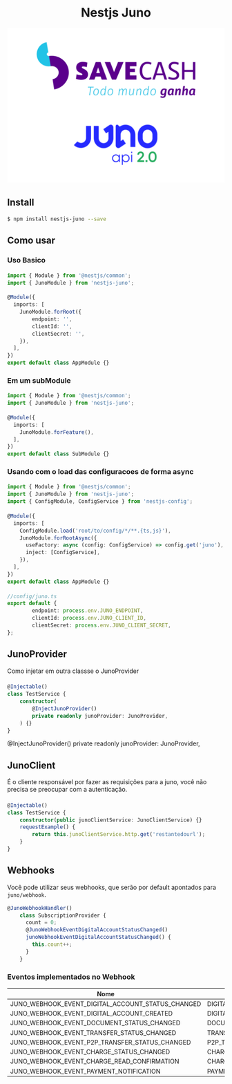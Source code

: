
<h1 align="center">Nestjs Juno</h1>

![Logo](https://github.com/SaveCashOficial/nestjs-juno/blob/81bf8014365e03fe9f91e6465192f0e76337a35c/logo.png)

## Install

```bash
$ npm install nestjs-juno --save
```

## Como usar

### Uso Basico

```typescript
import { Module } from '@nestjs/common';
import { JunoModule } from 'nestjs-juno';

@Module({
  imports: [
    JunoModule.forRoot({
        endpoint: '',
        clientId: '',
        clientSecret: '',
    }),
  ],
})
export default class AppModule {}
```

### Em um subModule
```typescript
import { Module } from '@nestjs/common';
import { JunoModule } from 'nestjs-juno';

@Module({
  imports: [
    JunoModule.forFeature(),
  ],
})
export default class SubModule {}
```

### Usando com o load das configuracoes de forma async

```typescript
import { Module } from '@nestjs/common';
import { JunoModule } from 'nestjs-juno';
import { ConfigModule, ConfigService } from 'nestjs-config';

@Module({
  imports: [
    ConfigModule.load('root/to/config/*/**.{ts,js}'),
    JunoModule.forRootAsync({
      useFactory: async (config: ConfigService) => config.get('juno'),
      inject: [ConfigService],
    }),
  ],
})
export default class AppModule {}

//config/juno.ts
export default {
        endpoint: process.env.JUNO_ENDPOINT,
        clientId: process.env.JUNO_CLIENT_ID,
        clientSecret: process.env.JUNO_CLIENT_SECRET,
};
```

## JunoProvider

Como injetar em outra classse o JunoProvider

#### 
```typescript
@Injectable()
class TestService {
    constructor(
        @InjectJunoProvider()
        private readonly junoProvider: JunoProvider,
    ) {}
}
```


@InjectJunoProvider()
        private readonly junoProvider: JunoProvider,

## JunoClient

É o cliente responsável por fazer as requisições para a juno, você não precisa se preocupar com a autenticação.

#### 
```typescript
@Injectable()
class TestService {
    constructor(public junoClientService: JunoClientService) {}
    requestExample() {
        return this.junoClientService.http.get('restantedourl');
    }
}
```

## Webhooks

Você pode utilizar seus webhooks, que serão por default apontados para ```juno/webhook```.

```typescript
@JunoWebhookHandler()
    class SubscriptionProvider {
      count = 0;
      @JunoWebhookEventDigitalAccountStatusChanged()
      junoWebhookEventDigitalAccountStatusChanged() {
        this.count++;
      }
    }

```

### Eventos implementados no Webhook

Nome | Tag Juno | NestJS decorator
--- | --- | ---
JUNO_WEBHOOK_EVENT_DIGITAL_ACCOUNT_STATUS_CHANGED | DIGITAL_ACCOUNT_STATUS_CHANGED | JunoWebhookEventDigitalAccountStatusChanged
JUNO_WEBHOOK_EVENT_DIGITAL_ACCOUNT_CREATED | DIGITAL_ACCOUNT_CREATED | JunoWebhookEventDigitalAccountCreated
JUNO_WEBHOOK_EVENT_DOCUMENT_STATUS_CHANGED | DOCUMENT_STATUS_CHANGED | JunoWebhookEventDocumentStatusChanged
JUNO_WEBHOOK_EVENT_TRANSFER_STATUS_CHANGED | TRANSFER_STATUS_CHANGED | JunoWebhookEventTransferStatusChanged
JUNO_WEBHOOK_EVENT_P2P_TRANSFER_STATUS_CHANGED | P2P_TRANSFER_STATUS_CHANGED | JunoWebhookEventP2PTransferStatusChanged
JUNO_WEBHOOK_EVENT_CHARGE_STATUS_CHANGED | CHARGE_STATUS_CHANGED | JunoWebhookEventChargeStatusChanged
JUNO_WEBHOOK_EVENT_CHARGE_READ_CONFIRMATION | CHARGE_READ_CONFIRMATION | JunoWebhookEventChargeReadConfirmation
JUNO_WEBHOOK_EVENT_PAYMENT_NOTIFICATION | PAYMENT_NOTIFICATION | JunoWebhookEventPaymentNotification